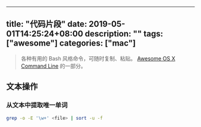 
---
title: "代码片段"
date: 2019-05-01T14:25:24+08:00
description: ""
tags: ["awesome"]
categories: ["mac"]
---

> 各种有用的 Bash 风格命令，可随时复制、粘贴。
> [Awesome OS X Command Line](https://github.com/nusr/awesome-macos-command-line-zh) 的一部分。


## 文本操作

### 从文本中提取唯一单词

```bash
grep -o -E '\w+' <file> | sort -u -f
```
